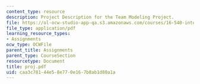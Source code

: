```yaml
---
content_type: resource
description: Project Description for the Team Modeling Project.
file: https://ol-ocw-studio-app-qa.s3.amazonaws.com/courses/16-540-internal-flows-in-turbomachines-spring-2006/caa3c78144e58e770e167b8ab1d80a1a_proj.pdf
file_type: application/pdf
learning_resource_types:
- Assignments
ocw_type: OCWFile
parent_title: Assignments
parent_type: CourseSection
resourcetype: Document
title: proj.pdf
uid: caa3c781-44e5-8e77-0e16-7b8ab1d80a1a
---
```


